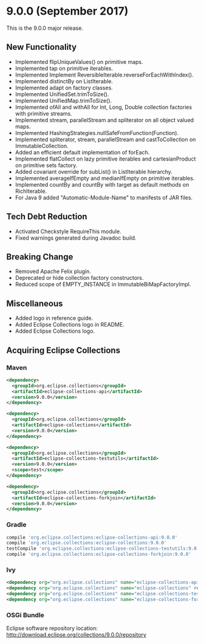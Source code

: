 9.0.0 (September 2017)
====================

This is the 9.0.0 major release.   

New Functionality
-----------------

* Implemented flipUniqueValues() on primitive maps.
* Implemented tap on primitive iterables.
* Implemented Implement ReversibleIterable.reverseForEachWithIndex().
* Implemented distinctBy on ListIterable.
* Implemented adapt on factory classes.
* Implemented UnifiedSet.trimToSize().
* Implemented UnifiedMap.trimToSize().
* Implemented ofAll and withAll for Int, Long, Double collection factories with primitive streams.
* Implemented stream, parallelStream and spliterator on all object valued maps.
* Implemented HashingStrategies.nullSafeFromFunction(Function).
* Implemented spliterator, stream, parallelStream and castToCollection on ImmutableCollection.
* Added an efficient default implementation of forEach.
* Implemented flatCollect on lazy primitive iterables and cartesianProduct on primitive sets factory.
* Added covariant override for subList() in ListIterable hierarchy.
* Implemented averageIfEmpty and medianIfEmpty on primitive iterables.
* Implemented countBy and countBy with target as default methods on RichIterable.
* For Java 9 added "Automatic-Module-Name" to manifests of JAR files.

Tech Debt Reduction
-------------------

* Activated Checkstyle RequireThis module.
* Fixed warnings generated during Javadoc build.

Breaking Change
---------------

* Removed Apache Felix plugin.
* Deprecated or hide collection factory constructors. 
* Reduced scope of EMPTY_INSTANCE in ImmutableBiMapFactoryImpl.

Miscellaneous
-------------

* Added logo in reference guide.
* Added Eclipse Collections logo in README.
* Added Eclipse Collections logo.


Acquiring Eclipse Collections
-----------------------------

### Maven

```xml
<dependency>
  <groupId>org.eclipse.collections</groupId>
  <artifactId>eclipse-collections-api</artifactId>
  <version>9.0.0</version>
</dependency>

<dependency>
  <groupId>org.eclipse.collections</groupId>
  <artifactId>eclipse-collections</artifactId>
  <version>9.0.0</version>
</dependency>

<dependency>
  <groupId>org.eclipse.collections</groupId>
  <artifactId>eclipse-collections-testutils</artifactId>
  <version>9.0.0</version>
  <scope>test</scope>
</dependency>

<dependency>
  <groupId>org.eclipse.collections</groupId>
  <artifactId>eclipse-collections-forkjoin</artifactId>
  <version>9.0.0</version>
</dependency>
```

### Gradle

```groovy
compile 'org.eclipse.collections:eclipse-collections-api:9.0.0'
compile 'org.eclipse.collections:eclipse-collections:9.0.0'
testCompile 'org.eclipse.collections:eclipse-collections-testutils:9.0.0'
compile 'org.eclipse.collections:eclipse-collections-forkjoin:9.0.0'
```

### Ivy

```xml
<dependency org="org.eclipse.collections" name="eclipse-collections-api" rev="9.0.0" />
<dependency org="org.eclipse.collections" name="eclipse-collections" rev="9.0.0" />
<dependency org="org.eclipse.collections" name="eclipse-collections-testutils" rev="9.0.0" />
<dependency org="org.eclipse.collections" name="eclipse-collections-forkjoin" rev="9.0.0"/>
```

### OSGi Bundle

Eclipse software repository location: http://download.eclipse.org/collections/9.0.0/repository
